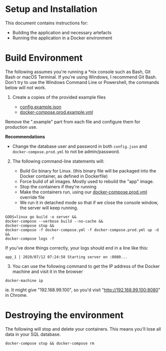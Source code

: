 # Setup and Installation

This document contains instructions for:
- Building the application and necessary artefacts
- Running the application in a Docker environment

# Build Environment

The following assumes you're running a *nix console such as Bash, Git Bash or macOS Terminal.
If you're using Windows, I recommend Git Bash. Don't try to use the Windows Command Line or Powershell, the commands below will not work.

1) Create a copies of the provided example files

    - [config.example.json](/config.example.json)
    - [docker-compose.prod.example.yml](/docker-compose.prod.example.yml)

Remove the ".example" part from each file and configure them for production use.

**Recommendations**
- Change the database user and password in both `config.json` and `docker-compose.prod.yml` to not be admin/password.

2) The following command-line statements will:

    - Build Go binary for Linux. (this binary file will be packaged into the Docker container, as defined in Dockerfile)
    - Force build of all images. Mostly used to rebuild the "app" image.
    - Stop the containers if they're running
    - Make the containers run, using our [docker-compose.prod.yml](./docker-compose.prod.yml) override file
    - We run it in detached mode so that if we close the console window, the server will keep running.
```
GOOS=linux go build -o server && 
docker-compose --verbose build --no-cache && 
docker-compose stop && 
docker-compose -f docker-compose.yml -f docker-compose.prod.yml up -d && 
docker-compose logs -f
```

If you've done things correctly, your logs should end in a line like this:
```
app_1 | 2020/07/12 07:24:58 Starting server on :8080...
```

3) You can use the following command to get the IP address of the Docker machine and visit it in the browser
```
docker-machine ip
```

ie. It might give "192.168.99.100", so you'd visit "http://192.168.99.100:8080" in Chrome.

# Destroying the environment

The following will stop and delete your containers. This means you'll lose all data in your SQL database.

```
docker-compose stop && docker-compose rm
```
